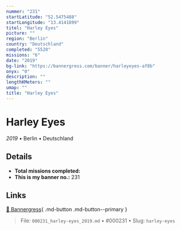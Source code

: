 ```yaml
---
nummer: "231"
startLatitude: "52.5475488"
startLongitude: "13.4141899"
titel: "Harley Eyes"
picture: ""
region: "Berlin"
country: "Deutschland"
completed: "5520"
missions: "6"
date: "2019"
bg-link: "https://bannergress.com/banner/harleyeyes-af8b"
onyx: "0"
description: ""
lengthKMeters: ""
umap: ""
title: "Harley Eyes"
---
```

# Harley Eyes

*2019* • Berlin • Deutschland



## Details


- **Total missions completed:** 
- **This is my banner no.:** 231




## Links
[🔗 Bannergress](https://bannergress.com/banner/harleyeyes-af8b){ .md-button .md-button--primary }



> File: `000231_harley-eyes_2019.md` • #000231 • Slug: `harley-eyes`
